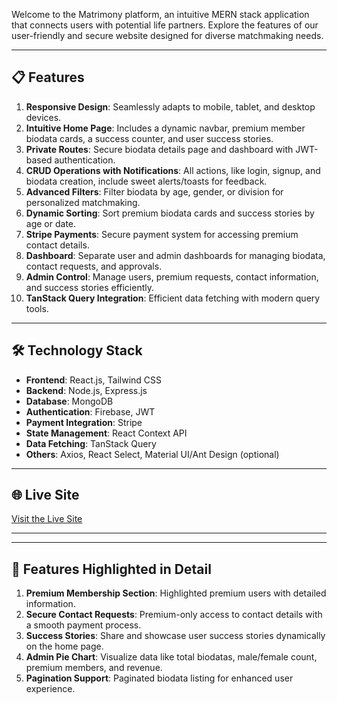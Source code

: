 Welcome to the Matrimony platform, an intuitive MERN stack application that connects users with potential life partners. Explore the features of our user-friendly and secure website designed for diverse matchmaking needs.

---

## 📋 Features

1. **Responsive Design**: Seamlessly adapts to mobile, tablet, and desktop devices.
2. **Intuitive Home Page**: Includes a dynamic navbar, premium member biodata cards, a success counter, and user success stories.
3. **Private Routes**: Secure biodata details page and dashboard with JWT-based authentication.
4. **CRUD Operations with Notifications**: All actions, like login, signup, and biodata creation, include sweet alerts/toasts for feedback.
5. **Advanced Filters**: Filter biodata by age, gender, or division for personalized matchmaking.
6. **Dynamic Sorting**: Sort premium biodata cards and success stories by age or date.
7. **Stripe Payments**: Secure payment system for accessing premium contact details.
8. **Dashboard**: Separate user and admin dashboards for managing biodata, contact requests, and approvals.
9. **Admin Control**: Manage users, premium requests, contact information, and success stories efficiently.
10. **TanStack Query Integration**: Efficient data fetching with modern query tools.

---

## 🛠️ Technology Stack

- **Frontend**: React.js, Tailwind CSS
- **Backend**: Node.js, Express.js
- **Database**: MongoDB
- **Authentication**: Firebase, JWT
- **Payment Integration**: Stripe
- **State Management**: React Context API
- **Data Fetching**: TanStack Query
- **Others**: Axios, React Select, Material UI/Ant Design (optional)


---

## 🌐 Live Site

[Visit the Live Site]( https://find-partners-f5bda.web.app/ )

---


---

## 🚀 Features Highlighted in Detail

1. **Premium Membership Section**: Highlighted premium users with detailed information.
2. **Secure Contact Requests**: Premium-only access to contact details with a smooth payment process.
3. **Success Stories**: Share and showcase user success stories dynamically on the home page.
4. **Admin Pie Chart**: Visualize data like total biodatas, male/female count, premium members, and revenue.
5. **Pagination Support**: Paginated biodata listing for enhanced user experience.
